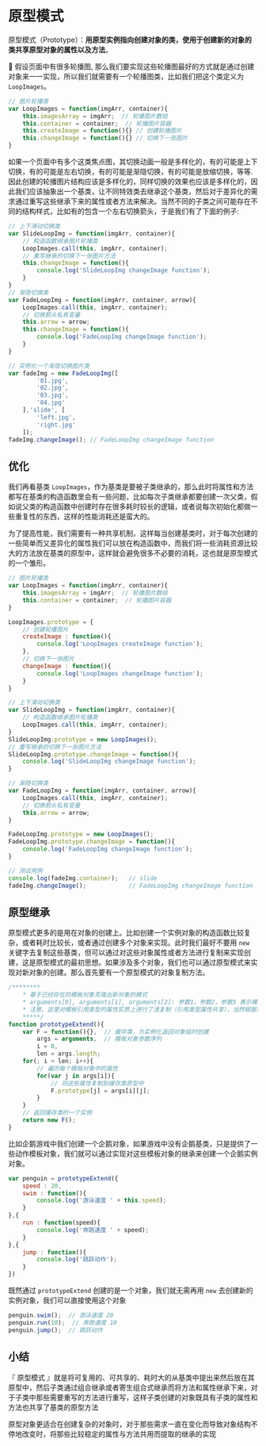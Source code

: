 # 原型模式

原型模式（Prototype）：**用原型实例指向创建对象的类，使用于创建新的对象的类共享原型对象的属性以及方法**。

🌰 假设页面中有很多轮播图, 那么我们要实现这些轮播图最好的方式就是通过创建对象来一一实现，所以我们就需要有一个轮播图类，比如我们把这个类定义为 `LoopImages`。

``` js
// 图片轮播类
var LoopImages = function(imgArr, container){
    this.imagesArray = imgArr;  // 轮播图片数组
    this.container = container;  // 轮播图片容器
    this.createImage = function(){} // 创建轮播图片
    this.changeImage = function(){} // 切换下一张图片
}
```

如果一个页面中有多个这类焦点图，其切换动画一般是多样化的，有的可能是上下切换，有的可能是左右切换，有的可能是渐隐切换，有的可能是放缩切换，等等.  因此创建的轮播图片结构应该是多样化的，同样切换的效果也应该是多样化的，因此我们应该抽象出一个基类，让不同特效类去继承这个基类，然后对于差异化的需求通过重写这些继承下来的属性或者方法来解决。当然不同的子类之间可能存在不同的结构样式，比如有的包含一个左右切换箭头，于是我们有了下面的例子:

``` js
// 上下滑动切换类
var SlideLoopImg = function(imgArr, container){
    // 构造函数继承图片轮播类
    LoopImages.call(this, imgArr, container);
    // 重写继承的切换下一张图片方法
    this.changeImage = function(){
        console.log('SlideLoopImg changeImage function');
    }
}
// 渐隐切换类
var FadeLoopImg = function(imgArr, container, arrow){
    LoopImages.call(this, imgArr, container);
    // 切换箭头私有变量
    this.arrow = arrow;
    this.changeImage = function(){
        console.log('FadeLoopImg changeImage function');
    }
}
```

``` js
// 实例化一个渐隐切换图片类
var fadeImg = new FadeLoopImg([
        '01.jpg',
        '02.jpg',
        '03.jpg',
        '04.jpg'
    ],'slide', [
        'left.jpg',
        'right.jpg'
    ]);
fadeImg.changeImage(); // FadeLoopImg changeImage function
```

## 优化

我们再看基类 `LoopImages`，作为基类是要被子类继承的，那么此时将属性和方法都写在基类的构造函数里会有一些问题，比如每次子类继承都要创建一次父类，假如说父类的构造函数中创建时存在很多耗时较长的逻辑，或者说每次初始化都做一些重复性的东西，这样的性能消耗还是蛮大的。

为了提高性能，我们需要有一种共享机制，这样每当创建基类时，对于每次创建的一些简单而又差异化的属性我们可以放在构造函数中，而我们将一些消耗资源比较大的方法放在基类的原型中，这样就会避免很多不必要的消耗，这也就是原型模式的一个雏形。

``` js
// 图片轮播类
var LoopImages = function(imgArr, container){
    this.imagesArray = imgArr;  // 轮播图片数组
    this.container = container;  // 轮播图片容器
}

LoopImages.prototype = {
    // 创建轮播图片
    createImage : function(){ 
        console.log('LoopImages createImage function');
    },
    // 切换下一张图片
    changeImage : function(){    
        console.log('LoopImages changeImage function');
    }
}

// 上下滑动切换类
var SlideLoopImg = function(imgArr, container){
    // 构造函数继承图片轮播类
    LoopImages.call(this, imgArr, container);
}
SlideLoopImg.prototype = new LoopImages();
// 重写继承的切换下一张图片方法
SlideLoopImg.prototype.changeImage = function(){
    console.log('SlideLoopImg changeImage function');
}

// 渐隐切换类
var FadeLoopImg = function(imgArr, container, arrow){
    LoopImages.call(this, imgArr, container);
    // 切换箭头私有变量
    this.arrow = arrow;
}

FadeLoopImg.prototype = new LoopImages();
FadeLoopImg.prototype.changeImage = function(){
    console.log('FadeLoopImg changeImage function');
}

// 测试用例
console.log(fadeImg.container);   // slide 
fadeImg.changeImage();            // FadeLoopImg changeImage function
```

## 原型继承

原型模式更多的是用在对象的创建上。比如创建一个实例对象的构造函数比较复杂，或者耗时比较长，或者通过创建多个对象来实现。此时我们最好不要用 `new` 关键字去复制这些基类，但可以通过对这些对象属性或者方法进行复制来实现创建，这是原型模式的最初思想。如果涉及多个对象，我们也可以通过原型模式来实现对新对象的创建。那么首先要有一个原型模式的对象复制方法。

``` js
/********
    * 基于已经存在的模板对象克隆出新对象的模式
    * arguments[0], arguments[1], arguments[2]: 参数1，参数2，参数3 表示模板对象
    * 注意。这里对模板引用类型的属性实质上进行了浅复制（引用类型属性共享），当然根据需求可以自行深复制（引用类型属性复制）
    *****/
function prototypeExtend(){
    var F = function(){},  // 缓存类，为实例化返回对象临时创建
        args = arguments,  // 模板对象参数序列
        i = 0,
        len = args.length;
    for(; i < len; i++){
        // 遍历每个模板对象中的属性
        for(var j in args[i]){
            // 将这些属性复制到缓存类原型中
            F.prototype[j] = args[i][j];
        }
    }
    // 返回缓存类的一个实例
    return new F();
}
```

比如企鹅游戏中我们创建一个企鹅对象，如果游戏中没有企鹅基类，只是提供了一些动作模板对象，我们就可以通过实现对这些模板对象的继承来创建一个企鹅实例对象。

``` js
var penguin = prototypeExtend({
    speed : 20,
    swim : function(){
        console.log('游泳速度 ' + this.speed);
    }
},{
    run : function(speed){
        console.log('奔跑速度 ' + speed);
    }
},{
    jump : function(){
        console.log('跳跃动作');
    }
})
```

既然通过 `prototypeExtend` 创建的是一个对象，我们就无需再用 `new` 去创建新的实例对象，我们可以直接使用这个对象

``` js
penguin.swim();  // 游泳速度 20  
penguin.run(10);  // 奔跑速度 10 
penguin.jump();  // 跳跃动作
```

## 小结

『 原型模式 』就是将可复用的、可共享的、耗时大的从基类中提出来然后放在其原型中，然后子类通过组合继承或者寄生组合式继承而将方法和属性继承下来，对于子类中那些需要重写的方法进行重写，这样子类创建的对象既具有子类的属性和方法也共享了基类的原型方法

原型对象更适合在创建复杂的对象时，对于那些需求一直在变化而导致对象结构不停地改变时，将那些比较稳定的属性与方法共用而提取的继承的实现